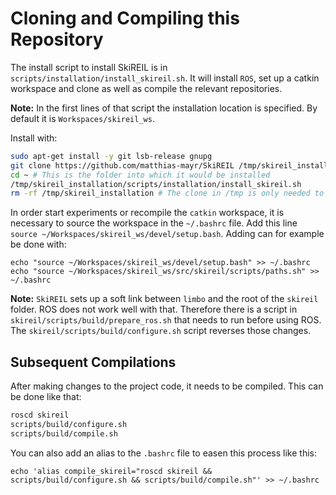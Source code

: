 # Cloning and Compiling this Repository
The install script to install SkiREIL is in `scripts/installation/install_skireil.sh`. It will install `ROS`, set up a catkin workspace and clone as well as compile the relevant repositories.

**Note:** In the first lines of that script the installation location is specified. By default it is `Workspaces/skireil_ws`.

Install with:
```bash
sudo apt-get install -y git lsb-release gnupg
git clone https://github.com/matthias-mayr/SkiREIL /tmp/skireil_installation
cd ~ # This is the folder into which it would be installed
/tmp/skireil_installation/scripts/installation/install_skireil.sh
rm -rf /tmp/skireil_installation # The clone in /tmp is only needed to execute the script
```
In order start experiments or recompile the `catkin` workspace, it is necessary to source the workspace in the `~/.bashrc` file. Add this line `source ~/Workspaces/skireil_ws/devel/setup.bash`. Adding can for example be done with:
```
echo "source ~/Workspaces/skireil_ws/devel/setup.bash" >> ~/.bashrc
echo "source ~/Workspaces/skireil_ws/src/skireil/scripts/paths.sh" >> ~/.bashrc
```

**Note:** `SkiREIL` sets up a soft link between `limbo` and the root of the `skireil` folder. ROS does not work well with that.
Therefore there is a script in `skireil/scripts/build/prepare_ros.sh` that needs to run before using ROS. The `skireil/scripts/build/configure.sh` script reverses those changes.

## Subsequent Compilations
After making changes to the project code, it needs to be compiled. This can be done like that:
```bash
roscd skireil
scripts/build/configure.sh
scripts/build/compile.sh
```
You can also add an alias to the `.bashrc` file to easen this process like this:
```
echo 'alias compile_skireil="roscd skireil && scripts/build/configure.sh && scripts/build/compile.sh"' >> ~/.bashrc
```